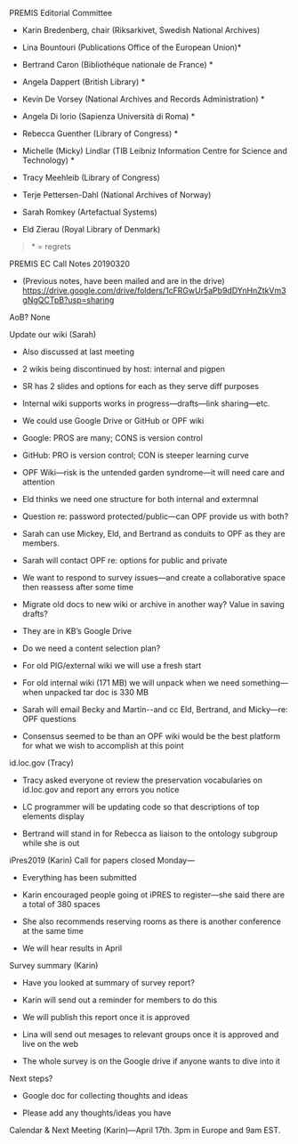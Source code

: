 PREMIS Editorial Committee

-   Karin Bredenberg, chair (Riksarkivet, Swedish National Archives)

-   Lina Bountouri (Publications Office of the European Union)\*

-   Bertrand Caron (Bibliothéque nationale de France) \*

-   Angela Dappert (British Library) \*

-   Kevin De Vorsey (National Archives and Records Administration) \*

-   Angela Di Iorio (Sapienza Università di Roma) \*

-   Rebecca Guenther (Library of Congress) \*

-   Michelle (Micky) Lindlar (TIB Leibniz Information Centre for Science
    and Technology) \*

-   Tracy Meehleib (Library of Congress)

-   Terje Pettersen-Dahl (National Archives of Norway)

-   Sarah Romkey (Artefactual Systems)

-   Eld Zierau (Royal Library of Denmark)

> \* = regrets

PREMIS EC Call Notes 20190320

-   (Previous notes, have been mailed and are in the drive)
    <https://drive.google.com/drive/folders/1cFRGwUr5aPb9dDYnHnZtkVm3gNgQCTpB?usp=sharing>

AoB? None

Update our wiki (Sarah)

-   Also discussed at last meeting

-   2 wikis being discontinued by host: internal and pigpen

-   SR has 2 slides and options for each as they serve diff purposes

-   Internal wiki supports works in progress—drafts—link sharing—etc.

-   We could use Google Drive or GitHub or OPF wiki

-   Google: PROS are many; CONS is version control

-   GitHub: PRO is version control; CON is steeper learning curve

-   OPF Wiki—risk is the untended garden syndrome—it will need care and
    attention

-   Eld thinks we need one structure for both internal and extermnal

-   Question re: password protected/public—can OPF provide us with both?

-   Sarah can use Mickey, Eld, and Bertrand as conduits to OPF as they
    are members.

-   Sarah will contact OPF re: options for public and private

-   We want to respond to survey issues—and create a collaborative space
    then reassess after some time

-   Migrate old docs to new wiki or archive in another way? Value in
    saving drafts?

-   They are in KB’s Google Drive

-   Do we need a content selection plan?

-   For old PIG/external wiki we will use a fresh start

-   For old internal wiki (171 MB) we will unpack when we need
    something—when unpacked tar doc is 330 MB

-   Sarah will email Becky and Martin--and cc Eld, Bertrand, and
    Micky—re: OPF questions

-   Consensus seemed to be than an OPF wiki would be the best platform
    for what we wish to accomplish at this point

id.loc.gov (Tracy)

-   Tracy asked everyone ot review the preservation vocabularies on
    id.loc.gov and report any errors you notice

-   LC programmer will be updating code so that descriptions of top
    elements display

-   Bertrand will stand in for Rebecca as liaison to the ontology
    subgroup while she is out

iPres2019 (Karin) Call for papers closed Monday—

-   Everything has been submitted

-   Karin encouraged people going ot iPRES to register—she said there
    are a total of 380 spaces

-   She also recommends reserving rooms as there is another conference
    at the same time

-   We will hear results in April

Survey summary (Karin)

-   Have you looked at summary of survey report?

-   Karin will send out a reminder for members to do this

-   We will publish this report once it is approved

-   Lina will send out mesages to relevant groups once it is approved
    and live on the web

-   The whole survey is on the Google drive if anyone wants to dive into
    it

Next steps?

-   Google doc for collecting thoughts and ideas

-   Please add any thoughts/ideas you have

Calendar & Next Meeting (Karin)—April 17th. 3pm in Europe and 9am EST.
